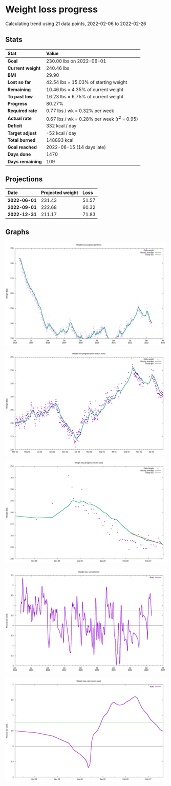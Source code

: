 # Weight loss progress

Calculating trend using 21 data points, 2022-02-06 to 2022-02-26

## Stats

Stat|Value
:-|:-
**Goal**|230.00 lbs on 2022-06-01
**Current weight**|240.46 lbs
**BMI**|29.90
**Lost so far**|42.54 lbs = 15.03% of starting weight
**Remaining**|10.46 lbs =  4.35% of current  weight
**To past low**|16.23 lbs =  6.75% of current  weight
**Progress**|80.27%
**Required rate**|0.77 lbs / wk = 0.32% per week
**Actual rate**|0.67 lbs / wk = 0.28% per week  (r<sup>2</sup> = 0.95)
**Deficit**|332 kcal / day
**Target adjust**|-52 kcal / day
**Total burned**|148893 kcal
**Goal reached**|2022-06-15 (14 days late)
**Days done**|1470
**Days remaining**|109

## Projections

Date|Projected weight|Loss
:-|:-|:-
**2022-06-01**|231.43|51.57
**2022-09-01**|222.68|60.32
**2022-12-31**|211.17|71.83

## Graphs

![](weight-graph-alltime.png)

![](weight-graph-covid.png)

![](weight-graph-recent.png)

![](rate-graph-alltime.png)

![](rate-graph-recent.png)
